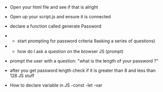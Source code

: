 - Open your html file and see if that is alright
- Open up your script.js and ensure it is connected
- declare a function called generate Password
- - start prompting for password criteria 9asking a series of questions)
- - how do I ask a question on the browser JS (prompt)
- prompt the user with a question: "what is the length of your password ?"
- after you get password length check if it is greater than 8 and less than 128
  JS stuff

- How to declare variable in JS
  -const
  -let
  -var
